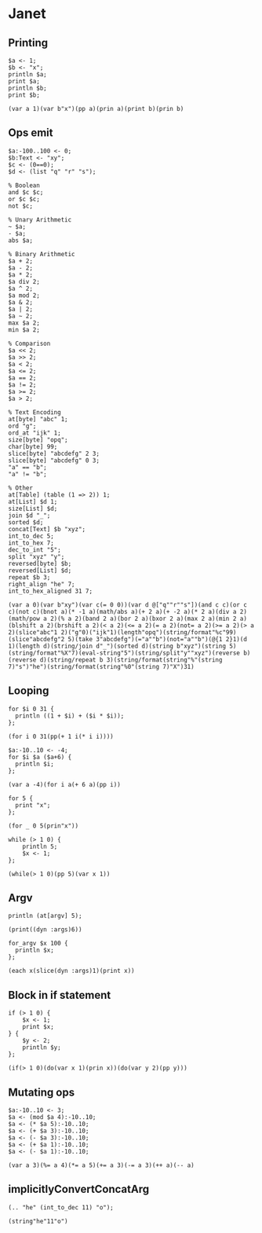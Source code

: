 # Janet

## Printing

```polygolf
$a <- 1;
$b <- "x";
println $a;
print $a;
println $b;
print $b;
```

```janet nogolf
(var a 1)(var b"x")(pp a)(prin a)(print b)(prin b)
```

## Ops emit

```polygolf
$a:-100..100 <- 0;
$b:Text <- "xy";
$c <- (0==0);
$d <- (list "q" "r" "s");

% Boolean
and $c $c;
or $c $c;
not $c;

% Unary Arithmetic
~ $a;
- $a;
abs $a;

% Binary Arithmetic
$a + 2;
$a - 2;
$a * 2;
$a div 2;
$a ^ 2;
$a mod 2;
$a & 2;
$a | 2;
$a ~ 2;
max $a 2;
min $a 2;

% Comparison
$a << 2;
$a >> 2;
$a < 2;
$a <= 2;
$a == 2;
$a != 2;
$a >= 2;
$a > 2;

% Text Encoding
at[byte] "abc" 1;
ord "g";
ord_at "ijk" 1;
size[byte] "opq";
char[byte] 99;
slice[byte] "abcdefg" 2 3;
slice[byte] "abcdefg" 0 3;
"a" == "b";
"a" != "b";

% Other
at[Table] (table (1 => 2)) 1;
at[List] $d 1;
size[List] $d;
join $d "_";
sorted $d;
concat[Text] $b "xyz";
int_to_dec 5;
int_to_hex 7;
dec_to_int "5";
split "xyz" "y";
reversed[byte] $b;
reversed[List] $d;
repeat $b 3;
right_align "he" 7;
int_to_hex_aligned 31 7;
```

```janet nogolf
(var a 0)(var b"xy")(var c(= 0 0))(var d @["q""r""s"])(and c c)(or c c)(not c)(bnot a)(* -1 a)(math/abs a)(+ 2 a)(+ -2 a)(* 2 a)(div a 2)(math/pow a 2)(% a 2)(band 2 a)(bor 2 a)(bxor 2 a)(max 2 a)(min 2 a)(blshift a 2)(brshift a 2)(< a 2)(<= a 2)(= a 2)(not= a 2)(>= a 2)(> a 2)(slice"abc"1 2)("g"0)("ijk"1)(length"opq")(string/format"%c"99)(slice"abcdefg"2 5)(take 3"abcdefg")(="a""b")(not="a""b")(@{1 2}1)(d 1)(length d)(string/join d"_")(sorted d)(string b"xyz")(string 5)(string/format"%X"7)(eval-string"5")(string/split"y""xyz")(reverse b)(reverse d)(string/repeat b 3)(string/format(string"%"(string 7)"s")"he")(string/format(string"%0"(string 7)"X")31)
```

## Looping

```polygolf
for $i 0 31 {
  println ((1 + $i) + ($i * $i));
};
```

```janet nogolf
(for i 0 31(pp(+ 1 i(* i i))))
```

```polygolf
$a:-10..10 <- -4;
for $i $a ($a+6) {
  println $i;
};
```

```janet nogolf
(var a -4)(for i a(+ 6 a)(pp i))
```

```polygolf
for 5 {
  print "x";
};
```

```janet nogolf
(for _ 0 5(prin"x"))
```

```polygolf
while (> 1 0) {
    println 5;
    $x <- 1;
};
```

```janet nogolf
(while(> 1 0)(pp 5)(var x 1))
```

## Argv

```polygolf
println (at[argv] 5);
```

```janet nogolf
(print((dyn :args)6))
```

```polygolf
for_argv $x 100 {
  println $x;
};
```

```janet nogolf
(each x(slice(dyn :args)1)(print x))
```

## Block in if statement

```polygolf
if (> 1 0) {
    $x <- 1;
    print $x;
} {
    $y <- 2;
    println $y;
};
```

```janet nogolf
(if(> 1 0)(do(var x 1)(prin x))(do(var y 2)(pp y)))
```

## Mutating ops

```polygolf
$a:-10..10 <- 3;
$a <- (mod $a 4):-10..10;
$a <- (* $a 5):-10..10;
$a <- (+ $a 3):-10..10;
$a <- (- $a 3):-10..10;
$a <- (+ $a 1):-10..10;
$a <- (- $a 1):-10..10;
```

```janet nogolf
(var a 3)(%= a 4)(*= a 5)(+= a 3)(-= a 3)(++ a)(-- a)
```

## implicitlyConvertConcatArg

```polygolf
(.. "he" (int_to_dec 11) "o");
```

```janet implicitlyConvertConcatArg
(string"he"11"o")
```
